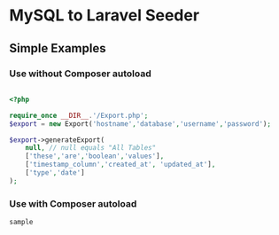 # MySQL to Laravel Seeder

## Simple Examples

### Use without Composer autoload

```php

<?php

require_once __DIR__.'/Export.php';
$export = new Export('hostname','database','username','password');

$export->generateExport(
    null, // null equals "All Tables"
    ['these','are','boolean','values'],
    ['timestamp_column','created_at', 'updated_at'],
    ['type','date']
);

```

### Use with Composer autoload

```php
sample
```